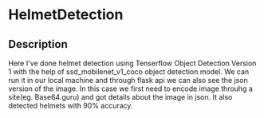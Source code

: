 # HelmetDetection

## Description
Here I've done helmet detection using Tenserflow Object Detection Version 1 with the help of ssd_mobilenet_v1_coco object detection model. We can run it in our local machine and through flask api we can also see the json version of the image. In this case we first need to encode image throuhg a site(eg. Base64.guru) and got details about the image in json.
It also detected helmets with 90% accuracy.
